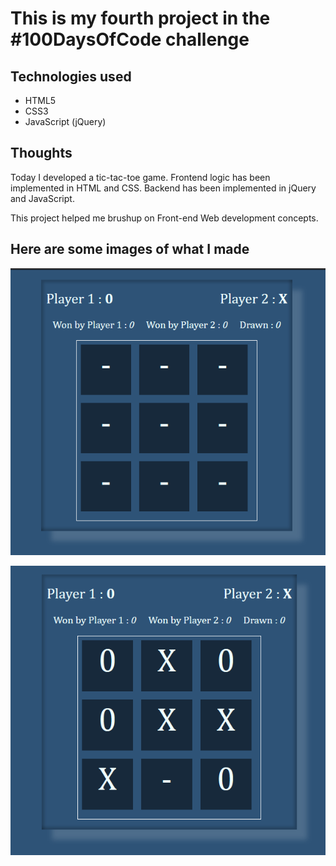 # This is my fourth project in the #100DaysOfCode challenge

## Technologies used
 * HTML5
 * CSS3
 * JavaScript (jQuery)

## Thoughts
 Today I developed a tic-tac-toe game. Frontend logic has been implemented in HTML and CSS. Backend has been implemented in jQuery and JavaScript.

 This project helped me brushup on Front-end Web development concepts.


## Here are some images of what I made

 ![tic-tac-toe-image-01](../../images/Day004/tic-tac-toe-1.png)

 ![tic-tac-toe-image-02](../../images/Day004/tic-tac-toe-2.png)
